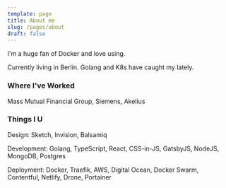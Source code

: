 ```yaml
---
template: page
title: About me
slug: /pages/about
draft: false
---
```

I'm a huge fan of Docker and love using. 

Currently living in Berlin. Golang and K8s have caught my  lately.



### Where I've Worked

Mass Mutual Financial Group, Siemens, Akelius

### Things I U

Design: Sketch, Invision, Balsamiq

Development: Golang, TypeScript, React, CSS-in-JS, GatsbyJS, NodeJS, MongoDB, Postgres

Deployment: Docker, Traefik, AWS, Digital Ocean, Docker Swarm, Contentful, Netlify, Drone, Portainer
